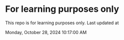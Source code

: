 # For learning purposes only
This repo is for learning purposes only.
Last updated at

Monday, October 28, 2024 10:17:00 AM

